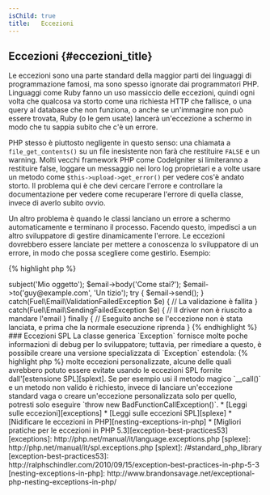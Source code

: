 ```yaml
---
isChild: true
title:   Eccezioni
---
```


## Eccezioni {#eccezioni_title}

Le eccezioni sono una parte standard della maggior parti dei linguaggi di programmazione famosi, ma sono spesso ignorate
dai programmatori PHP. Linguaggi come Ruby fanno un uso massiccio delle eccezioni, quindi ogni volta che qualcosa va
storto come una richiesta HTTP che fallisce, o una query al database che non funziona, o anche se un'immagine non può
essere trovata, Ruby (o le gem usate) lancerà un'eccezione a schermo in modo che tu sappia subito che c'è un errore.

PHP stesso è piuttosto negligente in questo senso: una chiamata a `file_get_contents()` su un file inesistente non farà
che restituire `FALSE` e un warning. Molti vecchi framework PHP come CodeIgniter si limiteranno a restituire false,
loggare un messaggio nei loro log proprietari e a volte usare un metodo come `$this->upload->get_error()` per vedere
cos'è andato storto. Il problema qui è che devi cercare l'errore e controllare la documentazione per vedere come
recuperare l'errore di quella classe, invece di averlo subito ovvio.

Un altro problema è quando le classi lanciano un errore a schermo automaticamente e terminano il processo. Facendo
questo, impedisci a un altro sviluppatore di gestire dinamicamente l'errore. Le eccezioni dovrebbero essere lanciate per
mettere a conoscenza lo sviluppatore di un errore, in modo che possa scegliere come gestirlo. Esempio:

{% highlight php %}
<?php
$email = new Fuel\Email;
$email->subject('Mio oggetto');
$email->body('Come stai?');
$email->to('guy@example.com', 'Un tizio');

try
{
    $email->send();
}
catch(Fuel\Email\ValidationFailedException $e)
{
    // La validazione è fallita
}
catch(Fuel\Email\SendingFailedException $e)
{
    // Il driver non è riuscito a mandare l'email
}
finally
{
    // Eseguito anche se l'eccezione non è stata lanciata, e prima che la normale esecuzione riprenda
}
{% endhighlight %}

### Eccezioni SPL

La classe generica `Exception` fornisce molte poche informazioni di debug per lo sviluppatore; tuttavia, per rimediare a
questo, è possibile creare una versione specializzata di `Exception` estendola:

{% highlight php %}
<?php
class ValidationException extends Exception {}
{% endhighlight %}

Questo significa che puoi aggiungere più blocchi catch e gestire differenti eccezioni in modo differente. Questo può
portare alla creazione di <em>molte</em> eccezioni personalizzate, alcune delle quali avrebbero potuto essere evitate
usando le eccezioni SPL fornite dall'[estensione SPL][splext].

Se per esempio usi il metodo magico `__call()` e un metodo non valido è richiesto, invece di lanciare un'eccezione
standard vaga o creare un'eccezione personalizzata solo per quello, potresti solo eseguire
`throw new BadFunctionCallException()`.

* [Leggi sulle eccezioni][exceptions]
* [Leggi sulle eccezioni SPL][splexe]
* [Nidificare le eccezioni in PHP][nesting-exceptions-in-php]
* [Migliori pratiche per le eccezioni in PHP 5.3][exception-best-practices53]

[exceptions]: http://php.net/manual/it/language.exceptions.php
[splexe]: http://php.net/manual/it/spl.exceptions.php
[splext]: /#standard_php_library
[exception-best-practices53]: http://ralphschindler.com/2010/09/15/exception-best-practices-in-php-5-3
[nesting-exceptions-in-php]: http://www.brandonsavage.net/exceptional-php-nesting-exceptions-in-php/
